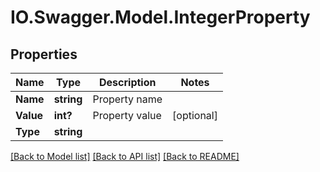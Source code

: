 # IO.Swagger.Model.IntegerProperty
## Properties

Name | Type | Description | Notes
------------ | ------------- | ------------- | -------------
**Name** | **string** | Property name | 
**Value** | **int?** | Property value | [optional] 
**Type** | **string** |  | 

[[Back to Model list]](../README.md#documentation-for-models) [[Back to API list]](../README.md#documentation-for-api-endpoints) [[Back to README]](../README.md)

